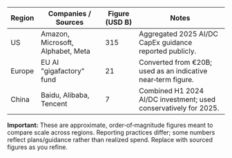| Region | Companies / Sources | Figure (USD B) | Notes |
|---|---|---|---|
| US | Amazon, Microsoft, Alphabet, Meta | 315 | Aggregated 2025 AI/DC CapEx guidance reported publicly. |
| Europe | EU AI "gigafactory" fund | 21 | Converted from €20B; used as an indicative near‑term figure. |
| China | Baidu, Alibaba, Tencent | 7 | Combined H1 2024 AI/DC investment; used conservatively for 2025. |

**Important:** These are approximate, order‑of‑magnitude figures meant to compare scale across regions. Reporting practices differ; some numbers reflect plans/guidance rather than realized spend. Replace with sourced figures as you refine.

